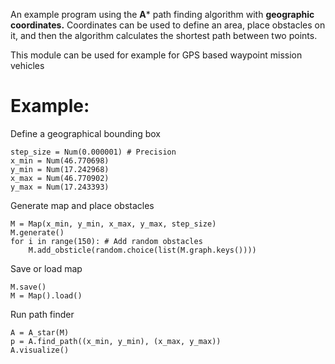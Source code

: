 An example program using the **A*** path finding algorithm with **geographic coordinates.** Coordinates can be used to define an area, place obstacles on it, and then the algorithm calculates the shortest path between two points. 

This module can be used for example for GPS based waypoint mission vehicles

# Example:
Define a geographical bounding box

    step_size = Num(0.000001) # Precision
    x_min = Num(46.770698)
    y_min = Num(17.242968)
    x_max = Num(46.770902)
    y_max = Num(17.243393)
 
 Generate map and place obstacles

    M = Map(x_min, y_min, x_max, y_max, step_size)
    M.generate()
    for i in range(150): # Add random obstacles
        M.add_obsticle(random.choice(list(M.graph.keys())))

Save or load map    

    M.save()     
    M = Map().load()
    
    
    
Run path finder

    A = A_star(M)
    p = A.find_path((x_min, y_min), (x_max, y_max)) 
    A.visualize()


